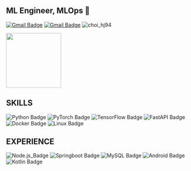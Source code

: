 ## ML Engineer, MLOps 👋
[![Gmail Badge](https://img.shields.io/badge/Gmail-D14836?style=flat&logo=Gmail&logoColor=white)](mailto:choihj94@gmail.com)
[![Gmail Badge](https://img.shields.io/badge/velog-20C997?style=flat&logoColor=white)](https://velog.io/@choihj94)
![choi_hj94](http://mazassumnida.wtf/api/mini/generate_badge?boj=choi_hj94)

<!-- <a href="https://solved.ac/choi_hj94">  <img align='left' src="http://mazassumnida.wtf/api/generate_badge?boj=choi_hj94" height="150"> </a> -->

<!-- ![hyeonjini's GitHub stats](https://github-readme-stats.vercel.app/api?username=hyeonjini&show_icons=true) -->
<img align='center' src="https://github-readme-stats.vercel.app/api?username=hyeonjini&show_icons=true" height="150">

## SKILLS
![Python Badge](https://img.shields.io/badge/Python-3776AB?style=flat&logo=Python&logoColor=white)
![PyTorch Badge](https://img.shields.io/badge/PyTorch-EE4C2C?style=flat&logo=PyTorch&logoColor=white)
![TensorFlow Badge](https://img.shields.io/badge/TensorFlow-FF6F00?style=flat&logo=TensorFlow&logoColor=white)
![FastAPI Badge](https://img.shields.io/badge/FastAPI-009688?style=flat&logo=FastAPI&logoColor=white)
![Docker Badge](https://img.shields.io/badge/Docker-2496ED?style=flat&logo=Docker&logoColor=white)
![Linux Badge](https://img.shields.io/badge/Linux-FCC624?style=flat&logo=Linux&logoColor=white)


## EXPERIENCE
![Node.js_Badge](https://img.shields.io/badge/Node.js-2496ED?style=flat&logo=Node.js&logoColor=white)
![Springboot Badge](https://img.shields.io/badge/Springboot-6DB33F?style=flat&logo=Springboot&logoColor=white)
![MySQL Badge](https://img.shields.io/badge/MySQL-4479A1?style=flat&logo=MySQL&logoColor=white)
![Android Badge](https://img.shields.io/badge/Android-3DDC84?style=flat&logo=Android&logoColor=white)
![Kotlin Badge](https://img.shields.io/badge/Kotlin-7F52FF?style=flat&logo=Kotlin&logoColor=white)



<!--
**hyeonjini/hyeonjini** is a ✨ _special_ ✨ repository because its `README.md` (this file) appears on your GitHub profile.

Here are some ideas to get you started:

- 🔭 I’m currently working on ...
- 🌱 I’m currently learning ...
- 👯 I’m looking to collaborate on ...
- 🤔 I’m looking for help with ...
- 💬 Ask me about ...
- 📫 How to reach me: ...
- 😄 Pronouns: ...
- ⚡ Fun fact: ...
-->

